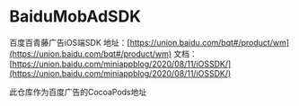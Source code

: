 # BaiduMobAdSDK

百度百青藤广告iOS端SDK
地址：[https://union.baidu.com/bqt#/product/wm](https://union.baidu.com/bqt#/product/wm)
文档：[https://union.baidu.com/miniappblog/2020/08/11/iOSSDK/](https://union.baidu.com/miniappblog/2020/08/11/iOSSDK/)



此仓库作为百度广告的CocoaPods地址
